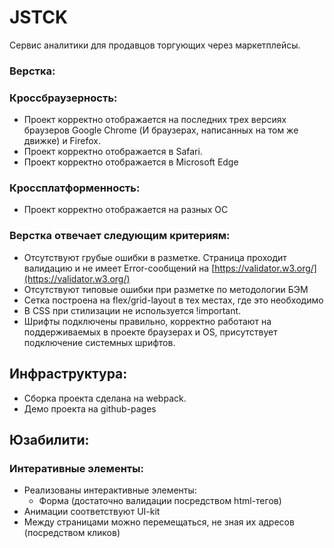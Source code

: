# JSTCK
Сервис аналитики для продавцов торгующих через маркетплейсы.

### Верстка:
### Кроссбраузерность:
- Проект корректно отображается на последних трех версиях браузеров Google Chrome (И браузерах, написанных на том же движке) и Firefox.
- Проект корректно отображается в Safari.
- Проект корректно отображается в Microsoft Edge

### Кроссплатформенность:
- Проект корректно отображается на разных OC

### Верстка отвечает следующим критериям:
- Отсутствуют грубые ошибки в разметке. Страница проходит валидацию и не имеет Error-сообщений на [https://validator.w3.org/](https://validator.w3.org/)
- Отсутствуют типовые ошибки при разметке по методологии БЭМ
- Сетка построена на flex/grid-layout в тех местах, где это необходимо
- В CSS при стилизации не используется !important.
- Шрифты подключены правильно, корректно работают на поддерживаемых в проекте браузерах и OS, присутствует подключение системных шрифтов.

## Инфраструктура:
- Сборка проекта сделана на webpack.
- Демо проекта на github-pages

## Юзабилити:
### Интеративные элементы:
- Реализованы интерактивные элементы:
    - Форма (достаточно валидации посредством html-тегов)
- Анимации соответствуют UI-kit
- Между страницами можно перемещаться, не зная их адресов (посредством кликов)
